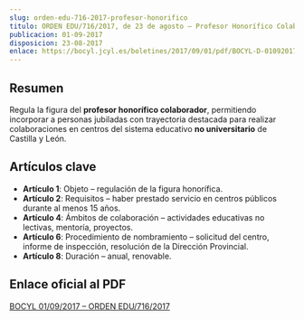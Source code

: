 ```yaml
---
slug: orden-edu-716-2017-profesor-honorifico
titulo: ORDEN EDU/716/2017, de 23 de agosto – Profesor Honorífico Colaborador
publicacion: 01‑09‑2017
disposicion: 23‑08‑2017
enlace: https://bocyl.jcyl.es/boletines/2017/09/01/pdf/BOCYL-D-01092017-1.pdf
---
```


## Resumen
Regula la figura del **profesor honorífico colaborador**, permitiendo incorporar a personas jubiladas con trayectoria destacada para realizar colaboraciones en centros del sistema educativo **no universitario** de Castilla y León.

## Artículos clave
- **Artículo 1**: Objeto – regulación de la figura honorífica.
- **Artículo 2**: Requisitos – haber prestado servicio en centros públicos durante al menos 15 años.
- **Artículo 4**: Ámbitos de colaboración – actividades educativas no lectivas, mentoría, proyectos.
- **Artículo 6**: Procedimiento de nombramiento – solicitud del centro, informe de inspección, resolución de la Dirección Provincial.
- **Artículo 8**: Duración – anual, renovable.

## Enlace oficial al PDF
[BOCYL 01/09/2017 – ORDEN EDU/716/2017](https://bocyl.jcyl.es/boletines/2017/09/01/pdf/BOCYL-D-01092017-1.pdf)

